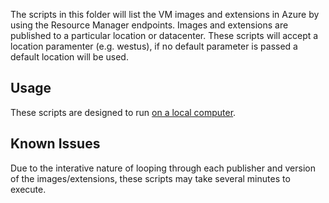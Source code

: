 The scripts in this folder will list the VM images and extensions in Azure by using the Resource Manager endpoints.  Images and extensions are published to a particular location or datacenter.  These scripts will accept a location paramenter (e.g. westus), if no default parameter is passed a default location will be used.

## Usage
These scripts are designed to run [on a local computer](../Documentation/CallingScripts.md).

## Known Issues
Due to the interative nature of looping through each publisher and version of the images/extensions, these scripts may take several minutes to execute. 
